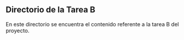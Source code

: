 ## Directorio de la Tarea B
En este directorio se encuentra el contenido referente a la tarea B del proyecto.
